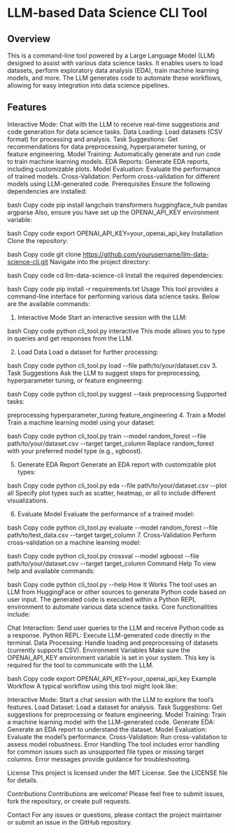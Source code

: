 # LLM-based Data Science CLI Tool

## Overview
This is a command-line tool powered by a Large Language Model (LLM) designed to assist with various data science tasks. It enables users to load datasets, perform exploratory data analysis (EDA), train machine learning models, and more. The LLM generates code to automate these workflows, allowing for easy integration into data science pipelines.

## Features
Interactive Mode: Chat with the LLM to receive real-time suggestions and code generation for data science tasks.
Data Loading: Load datasets (CSV format) for processing and analysis.
Task Suggestions: Get recommendations for data preprocessing, hyperparameter tuning, or feature engineering.
Model Training: Automatically generate and run code to train machine learning models.
EDA Reports: Generate EDA reports, including customizable plots.
Model Evaluation: Evaluate the performance of trained models.
Cross-Validation: Perform cross-validation for different models using LLM-generated code.
Prerequisites
Ensure the following dependencies are installed:

bash
Copy code
pip install langchain transformers huggingface_hub pandas argparse
Also, ensure you have set up the OPENAI_API_KEY environment variable:

bash
Copy code
export OPENAI_API_KEY=your_openai_api_key
Installation
Clone the repository:

bash
Copy code
git clone https://github.com/yourusername/llm-data-science-cli.git
Navigate into the project directory:

bash
Copy code
cd llm-data-science-cli
Install the required dependencies:

bash
Copy code
pip install -r requirements.txt
Usage
This tool provides a command-line interface for performing various data science tasks. Below are the available commands:

1. Interactive Mode
Start an interactive session with the LLM:

bash
Copy code
python cli_tool.py interactive
This mode allows you to type in queries and get responses from the LLM.

2. Load Data
Load a dataset for further processing:

bash
Copy code
python cli_tool.py load --file path/to/your/dataset.csv
3. Task Suggestions
Ask the LLM to suggest steps for preprocessing, hyperparameter tuning, or feature engineering:

bash
Copy code
python cli_tool.py suggest --task preprocessing
Supported tasks:

preprocessing
hyperparameter_tuning
feature_engineering
4. Train a Model
Train a machine learning model using your dataset:

bash
Copy code
python cli_tool.py train --model random_forest --file path/to/your/dataset.csv --target target_column
Replace random_forest with your preferred model type (e.g., xgboost).

5. Generate EDA Report
Generate an EDA report with customizable plot types:

bash
Copy code
python cli_tool.py eda --file path/to/your/dataset.csv --plot all
Specify plot types such as scatter, heatmap, or all to include different visualizations.

6. Evaluate Model
Evaluate the performance of a trained model:

bash
Copy code
python cli_tool.py evaluate --model random_forest --file path/to/test_data.csv --target target_column
7. Cross-Validation
Perform cross-validation on a machine learning model:

bash
Copy code
python cli_tool.py crossval --model xgboost --file path/to/your/dataset.csv --target target_column
Command Help
To view help and available commands:

bash
Copy code
python cli_tool.py --help
How It Works
The tool uses an LLM from HuggingFace or other sources to generate Python code based on user input. The generated code is executed within a Python REPL environment to automate various data science tasks. Core functionalities include:

Chat Interaction: Send user queries to the LLM and receive Python code as a response.
Python REPL: Execute LLM-generated code directly in the terminal.
Data Processing: Handle loading and preprocessing of datasets (currently supports CSV).
Environment Variables
Make sure the OPENAI_API_KEY environment variable is set in your system. This key is required for the tool to communicate with the LLM.

bash
Copy code
export OPENAI_API_KEY=your_openai_api_key
Example Workflow
A typical workflow using this tool might look like:

Interactive Mode: Start a chat session with the LLM to explore the tool’s features.
Load Dataset: Load a dataset for analysis.
Task Suggestions: Get suggestions for preprocessing or feature engineering.
Model Training: Train a machine learning model with the LLM-generated code.
Generate EDA: Generate an EDA report to understand the dataset.
Model Evaluation: Evaluate the model’s performance.
Cross-Validation: Run cross-validation to assess model robustness.
Error Handling
The tool includes error handling for common issues such as unsupported file types or missing target columns. Error messages provide guidance for troubleshooting.

License
This project is licensed under the MIT License. See the LICENSE file for details.

Contributions
Contributions are welcome! Please feel free to submit issues, fork the repository, or create pull requests.

Contact
For any issues or questions, please contact the project maintainer or submit an issue in the GitHub repository.
